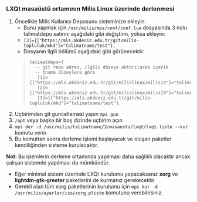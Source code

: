### LXQt masaüstü ortamının Milis Linux üzerinde derlenmesi
1. Öncelikle Milis Kullanıcı Deposunu sisteminize ekleyin.
    - Bunu yapmak için `/usr/milis/mps/conf/conf.lua` dosyasında 3 nolu talimatdepo satırını aşağıdaki gibi değiştirin, yoksa ekleyin:
    - `[3]={["https://mls.akdeniz.edu.tr/git/milis-topluluk/mkd"]="talimatname/test"},` 
    - Dosyanın ilgili bölümü aşağıdaki gibi görünecektir:
    >     talimatdepo={
    > 		-- git repo adres, ilgili düzeye aktarılacak içerik
    > 		-- tname düzeylere göre
    > 		 [1]={["https://mls.akdeniz.edu.tr/git/milislinux/milis19"]="talimatname/1"},
    > 		 [2]={["https://mls.akdeniz.edu.tr/git/milislinux/milis19"]="talimatname/2"},
    > 		 [3]={["https://mls.akdeniz.edu.tr/git/milis-topluluk/mkd"]="talimatname/test"},
2. Uçbirimden git guncellemesi yapın `mps gun`
3. `/opt` veya başka bir boş dizinde uçbirim açın
4. `mps der -d /usr/milis/talimatname/3/masaustu/lxqt/lxqt.liste --kur` komutu verin
5. Bu komuttan sonra derleme işlemi başlayacak ve oluşan paketler kendiliğinden sisteme kurulacaktır.

**Not:** Bu işlemlerin derleme ortamında yapılması daha sağlıklı olacaktır ancak çalışan sistemde yapılması da mümkündür.
 
- Eğer minimal sistem üzerinde LXQt kurulumu yapacaksanız **xorg** ve **lightdm-gtk-greeter** paketlerini de kurmanız gerekecektir
- Gerekli olan tüm xorg paketlerinin kurulumu için `mps kur -d /usr/milis/ayarlar/iso/xorg.pliste` komutunu verebilirsiniz.
